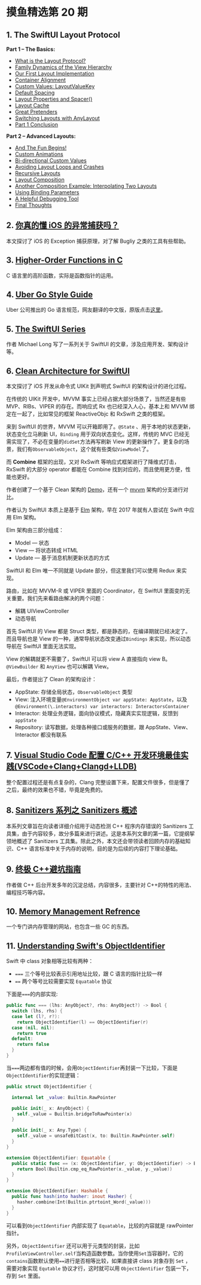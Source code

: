 # 摸鱼精选第 20 期

## 1. The SwiftUI Layout Protocol

**Part 1 – The Basics:**

- [What is the Layout Protocol?](https://swiftui-lab.com/layout-protocol-part-1/#whatis)
- [Family Dynamics of the View Hierarchy](https://swiftui-lab.com/layout-protocol-part-1/#family-dynamics)
- [Our First Layout Implementation](https://swiftui-lab.com/layout-protocol-part-1/#first-layout)
- [Container Alignment](https://swiftui-lab.com/layout-protocol-part-1/#container-alignment)
- [Custom Values: LayoutValueKey](https://swiftui-lab.com/layout-protocol-part-1/#custom-values)
- [Default Spacing](https://swiftui-lab.com/layout-protocol-part-1/#default-spacing)
- [Layout Properties and Spacer()](https://swiftui-lab.com/layout-protocol-part-1/#layout-properties)
- [Layout Cache](https://swiftui-lab.com/layout-protocol-part-1/#layout-cache)
- [Great Pretenders](https://swiftui-lab.com/layout-protocol-part-1/#great-pretenders)
- [Switching Layouts with AnyLayout](https://swiftui-lab.com/layout-protocol-part-1/#switching-layouts)
- [Part 1 Conclusion](https://swiftui-lab.com/layout-protocol-part-1/#conclusion)

**Part 2 – Advanced Layouts:**

- [And The Fun Begins!](https://swiftui-lab.com/layout-protocol-part-2/#intro)
- [Custom Animations](https://swiftui-lab.com/layout-protocol-part-2/#custom-animations)
- [Bi-directional Custom Values](https://swiftui-lab.com/layout-protocol-part-2/#bidirectional)
- [Avoiding Layout Loops and Crashes](https://swiftui-lab.com/layout-protocol-part-2/#avoid-loops)
- [Recursive Layouts](https://swiftui-lab.com/layout-protocol-part-2/#recursive)
- [Layout Composition](https://swiftui-lab.com/layout-protocol-part-2/#composition)
- [Another Composition Example: Interpolating Two Layouts](https://swiftui-lab.com/layout-protocol-part-2/#interpolation)
- [Using Binding Parameters](https://swiftui-lab.com/layout-protocol-part-2/#binding)
- [A Helpful Debugging Tool](https://swiftui-lab.com/layout-protocol-part-2/#tool)
- [Final Thoughts](https://swiftui-lab.com/layout-protocol-part-2/#final)

## 2. [你真的懂 iOS 的异常捕获吗？](https://mp.weixin.qq.com/s/Std2zpGST8__qCV6KbuIZA)

本文探讨了 iOS 的 Exception 捕获原理，对了解 Bugliy 之类的工具有些帮助。

## 3. [Higher-Order Functions in C](https://medium.com/nerd-for-tech/higher-order-functions-in-c-74f6c4b550ee)

C 语言里的高阶函数，实际是函数指针的运用。

## 4. [Uber Go Style Guide](https://github.com/xxjwxc/uber_go_guide_cn)

Uber 公司推出的 Go 语言规范，网友翻译的中文版，原版点击[这里](https://github.com/uber-go/guide)。

## 5. [The SwiftUI Series](https://michaellong.medium.com/the-swiftui-series-abc180690a9d)

作者 Michael Long 写了一系列关于 SwiftUI 的文章，涉及应用开发、架构设计等。

## 6. [Clean Architecture for SwiftUI](https://nalexn.github.io/clean-architecture-swiftui/)

本文探讨了 iOS 开发从命令式 UIKit 到声明式 SwiftUI 的架构设计的进化过程。

在传统的 UIKit 开发中，MVVM 事实上已经占据大部分场景了，当然还是有些 MVP、RIBs、VIPER 的存在。而响应式 Rx 也已经深入人心，基本上和 MVVM 绑定在一起了，比如常见的框架 ReactiveObjc 和 RxSwift 之类的框架。

来到 SwiftUI 的世界，MVVM 可以开箱即用了。`@State` 、用于本地的状态更新，状态变化立马刷新 UI，`Binding` 用于双向状态变化。这样，传统的 MVC 已经无需实现了，不必在变量的`didSet`方法再写刷新 View 的更新操作了。更复杂的场景，我们有`ObservableObject`，这个就有些类似`ViewModel`了。

而 **Combine** 框架的出现，又对 RxSwift 等响应式框架进行了降维式打击，RxSwift 的大部分 operator 都能在 Combine 找到对应的，而且使用更方便，性能也更好。

作者创建了一个基于 Clean 架构的 [Demo](https://github.com/nalexn/clean-architecture-swiftui)，还有一个 [mvvm](https://github.com/nalexn/clean-architecture-swiftui/tree/mvvm) 架构的分支进行对比。

作者认为 SwiftUI 本质上是基于 [Elm](https://guide.elm-lang.org/architecture/) 架构，早在 2017 年就有人尝试在 Swift 中应用 Elm 架构。

Elm 架构由三部分组成：

- Model — 状态
- View — 将状态转成 HTML
- Update — 基于消息机制更新状态的方式

SwiftUI 和 Elm 唯一不同就是 Update 部分，但这里我们可以使用 Redux 来实现。

路由，比如在 MVVM-R 或 VIPER 里面的 Coordinator，在 SwiftUI 里面变的无关重要。我们先来看路由解决的两个问题：

- 解耦 UIViewController
- 动态导航

首先 SwiftUI 的 View 都是 Struct 类型，都是静态的，在编译期就已经决定了。而且导航也是 View 的一种，通常导航状态改变通过`Bindings` 来实现，所以动态导航在 SwiftUI 里面无法实现。

View 的解耦就更不需要了，SwiftUI 可以将 view A 直接指向 view B。`@ViewBuilder` 和 `AnyView` 也可以解耦 View。

最后，作者提出了 Clean 的架构设计：

- AppState: 存储全局状态，`ObservableObject` 类型
- View: 注入环境变量`@EnvironmentObject var appState: AppState`，以及 `@Environment(\.interactors) var interactors: InteractorsContainer`
- Interactor: 处理业务逻辑，面向协议模式，隐藏真实实现逻辑，反馈到`appState`
- Repository: 读写数据，处理各种接口或服务的数据，跟 AppState、View、Interactor 都没有联系

## 7. [Visual Studio Code 配置 C/C++ 开发环境最佳实践(VSCode+Clang+Clangd+LLDB)](https://zhuanlan.zhihu.com/p/398790625)

整个配置过程还是有点复杂的，Clang 完整设置下来，配置文件很多，但是懂了之后，最终的效果也不错，毕竟是免费的。

## 8. [Sanitizers 系列之 Sanitizers 概述](https://mp.weixin.qq.com/s/Gk12D04aQFu7I8vhWdh0_A)

本系列文章旨在向读者详细介绍用于动态检测 C++ 程序内存错误的 Sanitizers 工具集，由于内容较多，故分多篇来进行讲述。这是本系列文章的第一篇，它提纲挈领地概述了 Sanitizers 工具集。除此之外，本文还会带领读者回顾内存的基础知识、C++ 语言标准中关于内存的说明，目的是为后续的内容打下理论基础。

## 9. [终极 C++避坑指南](https://mp.weixin.qq.com/s/Isr5-FojMTRK36g-Gh2_yQ)

作者做 C++ 后台开发多年的沉淀总结，内容很多，主要针对 C++的特性的用法、编程技巧等内容。

## 10. [Memory Management Refrence](https://www.memorymanagement.org/)

一个专门讲内存管理的网站，也包含一些 GC 的东西。

## 11. [Understanding Swift's ObjectIdentifier](https://swiftrocks.com/understanding-swifts-objectidentifier)

Swift 中 class 对象相等比较有两种：

- `===` 三个等号比较表示引用地址比较，跟 C 语言的指针比较一样
- `==` 两个等号比较需要实现 `Equatable` 协议

下面是`===`的内部实现:

```swift
public func === (lhs: AnyObject?, rhs: AnyObject?) -> Bool {
  switch (lhs, rhs) {
  case let (l?, r?):
    return ObjectIdentifier(l) == ObjectIdentifier(r)
  case (nil, nil):
    return true
  default:
    return false
  }
}
```

当`===`两边都有值的时候，会用`ObjectIdentifier`再封装一下比较，下面是`ObjectIdentifier`的实现逻辑：

```swift
public struct ObjectIdentifier {

  internal let _value: Builtin.RawPointer

  public init(_ x: AnyObject) {
    self._value = Builtin.bridgeToRawPointer(x)
  }

  public init(_ x: Any.Type) {
    self._value = unsafeBitCast(x, to: Builtin.RawPointer.self)
  }
}

extension ObjectIdentifier: Equatable {
  public static func == (x: ObjectIdentifier, y: ObjectIdentifier) -> Bool {
    return Bool(Builtin.cmp_eq_RawPointer(x._value, y._value))
  }
}

extension ObjectIdentifier: Hashable {
  public func hash(into hasher: inout Hasher) {
    hasher.combine(Int(Builtin.ptrtoint_Word(_value)))
  }
}
```

可以看到`ObjectIdentifier` 内部实现了 `Equatable`，比较的内容就是 rawPointer 指针。

另外，`ObjectIdentifier` 还可以用于元类型的封装，比如`ProfileViewController.self`当构造函数参数。当你使用`Set`当容器时，它的`contains`函数默认使用`==`进行是否相等比较，如果直接讲 class 对象存到 `Set` ，需要对象实现 `Equtable` 协议才行，这时就可以用 `ObjectIdentifier` 包装一下，存到 `Set` 里面。
